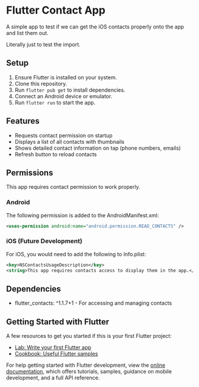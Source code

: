 # Flutter Contact App
A simple app to test if we can get the iOS contacts properly onto the app and list them out.

Literally just to test the import.

## Setup
1. Ensure Flutter is installed on your system.
2. Clone this repository.
3. Run `flutter pub get` to install dependencies.
4. Connect an Android device or emulator.
5. Run `flutter run` to start the app.

## Features
- Requests contact permission on startup
- Displays a list of all contacts with thumbnails
- Shows detailed contact information on tap (phone numbers, emails)
- Refresh button to reload contacts

## Permissions
This app requires contact permission to work properly. 

### Android
The following permission is added to the AndroidManifest.xml:
```xml
<uses-permission android:name="android.permission.READ_CONTACTS" />
```

### iOS (Future Development)
For iOS, you would need to add the following to Info.plist:
```xml
<key>NSContactsUsageDescription</key>
<string>This app requires contacts access to display them in the app.</string>
```

## Dependencies
- flutter_contacts: ^1.1.7+1 - For accessing and managing contacts

## Getting Started with Flutter

A few resources to get you started if this is your first Flutter project:

- [Lab: Write your first Flutter app](https://docs.flutter.dev/get-started/codelab)
- [Cookbook: Useful Flutter samples](https://docs.flutter.dev/cookbook)

For help getting started with Flutter development, view the
[online documentation](https://docs.flutter.dev/), which offers tutorials,
samples, guidance on mobile development, and a full API reference.

